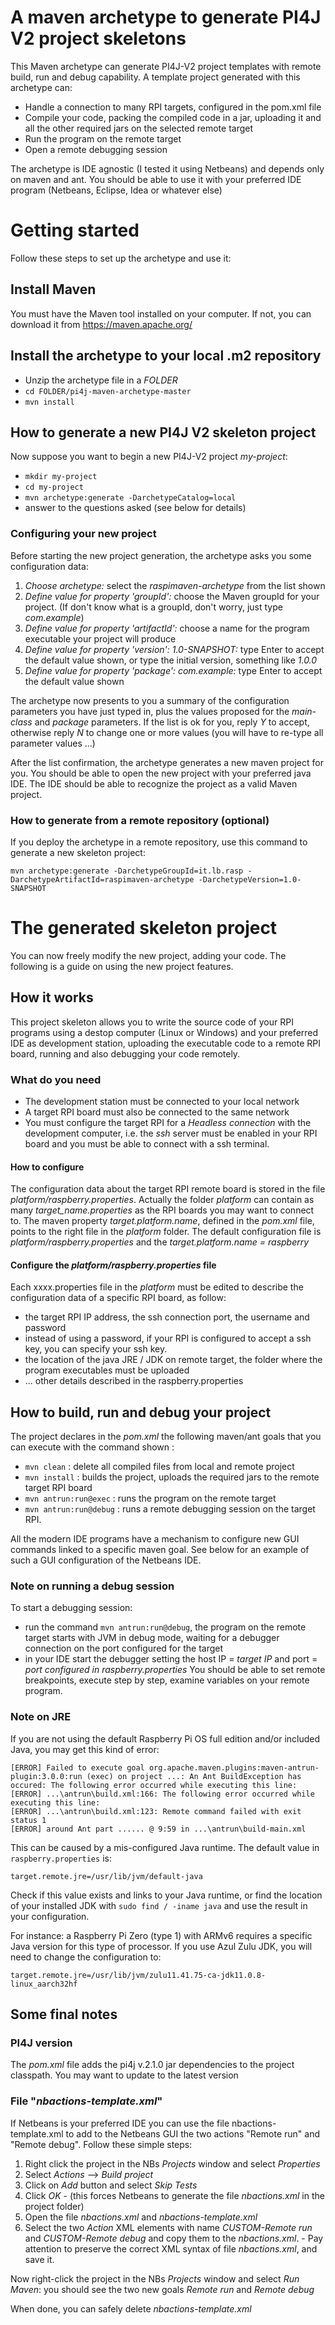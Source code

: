 # A maven archetype to generate PI4J V2 project skeletons

This Maven archetype can generate PI4J-V2 project templates with remote build, run and debug capability.
A template project generated with this archetype can:

- Handle a connection to many RPI targets, configured in the pom.xml file
- Compile your code, packing the compiled code in a jar, uploading it and all the other required jars on the selected remote target
- Run the program on the remote target
- Open a remote debugging session

The archetype is IDE agnostic (I tested it using Netbeans) and depends only on maven and ant. You should be able to use it with your preferred IDE 
program (Netbeans, Eclipse, Idea or whatever else)

# Getting started

Follow these steps to set up the archetype and use it:

## Install Maven

You must have the Maven tool installed on your computer. If not, you can download it from https://maven.apache.org/

## Install the archetype to your local .m2 repository

- Unzip the archetype file in a _FOLDER_
- `cd FOLDER/pi4j-maven-archetype-master`
- `mvn install`

## How to generate a new PI4J V2 skeleton project

Now suppose you want to begin a new PI4J-V2 project _my-project_:
- `mkdir my-project`
- `cd my-project`
- `mvn archetype:generate -DarchetypeCatalog=local`
- answer to the questions asked (see below for details)

### Configuring your new project

Before starting the new project generation, the archetype asks you some configuration data:
1. _Choose archetype:_ select the _raspimaven-archetype_ from the list shown
1. _Define value for property 'groupId':_ choose the Maven groupId for your project. (If don't know what is a groupId, don't worry, just type _com.example_)
1. _Define value for property 'artifactId':_ choose a name for the program executable your project will produce
1. _Define value for property 'version':  1.0-SNAPSHOT:_ type Enter to accept the default value shown, or type the initial version, something like _1.0.0_
1. _Define value for property 'package':  com.example:_ type Enter to accept the default value shown

The archetype now presents to you a summary of the configuration parameters you have just typed in, plus the values proposed 
for the _main-class_ and _package_ parameters. If the list is ok for you, reply _Y_ to accept, otherwise reply _N_ to change 
one or more values (you will have to re-type all parameter values ...)

After the list confirmation, the archetype generates a new maven project for you. You should be able to open the new project 
with your preferred java IDE. The IDE should be able to recognize the project as a valid Maven project.

### How to generate from a remote repository (optional)

If you deploy the archetype in a remote repository, use this command to generate a new skeleton project:

`mvn archetype:generate -DarchetypeGroupId=it.lb.rasp -DarchetypeArtifactId=raspimaven-archetype -DarchetypeVersion=1.0-SNAPSHOT`

# The generated skeleton project

You can now freely modify the new project, adding your code. The following is a guide on using the new project features.

## How it works ##

This project skeleton allows you to write the source code of your RPI programs using a destop computer (Linux or Windows) 
and your preferred IDE as development station, uploading the executable code to a remote RPI board, running and also debugging 
your code remotely.

### What do you need

- The development station must be connected to your local network
- A target RPI board must also be connected to the same network
- You must configure the target RPI for a _Headless connection_ with the development computer, i.e. the _ssh_ server must be enabled in your
RPI board and you must be able to connect with a ssh terminal.

#### How to configure

The configuration data about the target RPI remote board is stored in the file _platform/raspberry.properties_. Actually 
the folder _platform_ can contain as many *target_name.properties* as the RPI boards you may want to connect to. The maven 
property _target.platform.name_, defined in the _pom.xml_ file, points to the right file in the _platform_ folder. The 
default configuration file is _platform/raspberry.properties_ and the _target.platform.name = raspberry_ 

#### Configure the _platform/raspberry.properties_ file

Each xxxx.properties file in the _platform_ must be edited to describe the configuration data of a specific RPI board, as follow:
- the target RPI IP address, the ssh connection port, the username and password
- instead of using a password, if your RPI is configured to accept a ssh key, you can specify your ssh key.
- the location of the java JRE / JDK on remote target, the folder where the program executables must be uploaded
- ... other details described in the raspberry.properties 

## How to build, run and debug your project

The project declares in the _pom.xml_ the following maven/ant goals that you can execute with the command shown :
- `mvn clean` : delete all compiled files from local and remote project
- `mvn install` : builds the project, uploads the required jars to the remote target RPI board
- `mvn antrun:run@exec` :  runs the program on the remote target
- `mvn antrun:run@debug` : runs a remote debugging session on the target RPI.

All the modern IDE programs have a mechanism to configure new GUI commands linked to a specific maven goal. See below 
for an example of such a GUI configuration of the Netbeans IDE.

### Note on running a debug session

To start a debugging session: 
- run the command `mvn antrun:run@debug`, the program on the remote target starts with JVM in debug mode, waiting for a debugger connection on the port configured for the target
- in your IDE start the debugger setting the host IP = _target IP_ and port = _port configured in raspberry.properties_
You should be able to set remote breakpoints, execute step by step, examine variables on your remote program.

### Note on JRE

If you are not using the default Raspberry Pi OS full edition and/or included Java, you may get this kind of error:

```shell
[ERROR] Failed to execute goal org.apache.maven.plugins:maven-antrun-plugin:3.0.0:run (exec) on project ...: An Ant BuildException has occured: The following error occurred while executing this line:
[ERROR] ...\antrun\build.xml:166: The following error occurred while executing this line:
[ERROR] ...\antrun\build.xml:123: Remote command failed with exit status 1
[ERROR] around Ant part ...... @ 9:59 in ...\antrun\build-main.xml
```

This can be caused by a mis-configured Java runtime. The default value in `raspberry.properties` is:

```
target.remote.jre=/usr/lib/jvm/default-java
```

Check if this value exists and links to your Java runtime, or find the location of your installed JDK with 
`sudo find / -iname java` and use the result in your configuration.

For instance: a Raspberry Pi Zero (type 1) with ARMv6 requires a specific Java version for this type of processor. If 
you use Azul Zulu JDK, you will need to change the configuration to:

```
target.remote.jre=/usr/lib/jvm/zulu11.41.75-ca-jdk11.0.8-linux_aarch32hf
```

## Some final notes ##

### PI4J version

The _pom.xml_ file adds the pi4j v.2.1.0 jar dependencies to the project classpath. You may want to update to the latest version

### File "_nbactions-template.xml_"

If Netbeans is your preferred IDE you can use the file nbactions-template.xml to add to the Netbeans GUI the two actions 
"Remote run" and "Remote debug". Follow these simple steps:

1. Right click the project in the NBs _Projects_ window and select _Properties_
1. Select _Actions_ --> _Build project_
1. Click on _Add_ button and select _Skip Tests_
1. Click _OK_ - (this forces Netbeans to generate the file _nbactions.xml_ in the project folder)
1. Open the file _nbactions.xml_ and _nbactions-template.xml_
1. Select the two _Action_ XML elements with name _CUSTOM-Remote run_ and _CUSTOM-Remote debug_ and copy them to the _nbactions.xml_. - Pay attention to preserve the correct XML syntax of file _nbactions.xml_, and save it.

Now right-click the project in the NBs _Projects_ window and select _Run Maven_: you should see the two new goals _Remote run_ and _Remote debug_

When done, you can safely delete _nbactions-template.xml_
